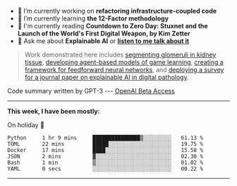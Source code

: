 - 🔭 I’m currently working on **refactoring infrastructure-coupled code**
- 🌱 I’m currently learning **the 12-Factor methodology**
- 📖 I'm currently reading **Countdown to Zero Day: Stuxnet and the Launch of the World's First Digital Weapon, by Kim Zetter**
- 💬 Ask me about **Explainable AI** or **[listen to me talk about it](https://www.empaia.org/academy-2-3)**

> Work demonstrated here includes [segmenting glomeruli in kidney tissue](https://github.com/theodore-evans/glomeruli-segmentation), [developing agent-based models of game learning](https://github.com/theodore-evans/k-level-reasoning), [creating a framework for feedforward neural networks](https://github.com/theodore-evans/feedforward-neural-network), and [deploying a survey for a journal paper on explainable AI in digital pathology](https://github.com/theodore-evans/xai-in-digital-pathology). 

Code summary written by GPT-3 --- [OpenAI Beta Access](https://beta.openai.com/)

-------

**This week, I have been mostly:**

On holiday 🌴
<!--START_SECTION:waka-->

```text
Python     1 hr 9 mins     ███████████████▒░░░░░░░░░   61.13 %
TOML       22 mins         █████░░░░░░░░░░░░░░░░░░░░   19.75 %
Docker     17 mins         ████░░░░░░░░░░░░░░░░░░░░░   15.58 %
JSON       2 mins          ▓░░░░░░░░░░░░░░░░░░░░░░░░   02.30 %
Bash       1 min           ▒░░░░░░░░░░░░░░░░░░░░░░░░   01.02 %
YAML       0 secs          ░░░░░░░░░░░░░░░░░░░░░░░░░   00.22 %
```

<!--END_SECTION:waka-->

-------
